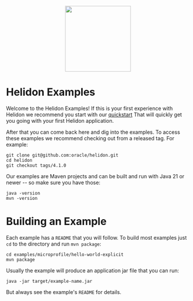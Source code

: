 <p align="center">
    <img src="../etc/images/Primary_logo_blue.png" height="180">
</p>

# Helidon Examples

Welcome to the Helidon Examples! If this is your first experience with
Helidon we recommend you start with our
[quickstart](https://helidon.io/docs/v2/#/about/03_prerequisites)
That will quickly get you going with your first Helidon application.

After that you can come back here and dig into the examples. To access
these examples we recommend checking out from a released tag. For example:

```shell
git clone git@github.com:oracle/helidon.git
cd helidon
git checkout tags/4.1.0
```

Our examples are Maven projects and can be built and run with
Java 21 or newer -- so make sure you have those:

```shell
java -version
mvn -version
```

# Building an Example

Each example has a `README` that you will follow. To build most examples
just `cd` to the directory and run `mvn package`:

```shell
cd examples/microprofile/hello-world-explicit
mvn package
```

Usually the example will produce an application jar file that you can run:

```shell
java -jar target/example-name.jar
```

But always see the example's `README` for details.
